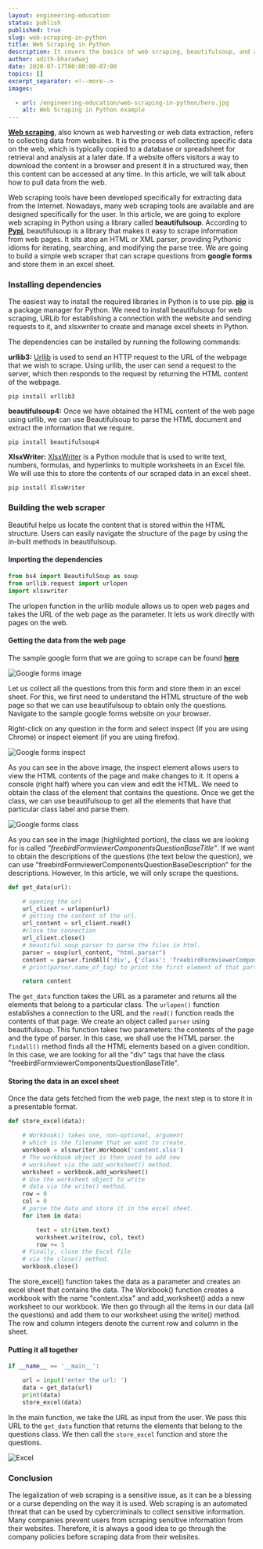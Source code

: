 ```yaml
---
layout: engineering-education
status: publish
published: true
slug: web-scraping-in-python
title: Web Scraping in Python
description: It covers the basics of web scraping, beautifulsoup, and a hands-on example on scraping google forms.
author: adith-bharadwaj
date: 2020-07-17T00:00:00-07:00
topics: []
excerpt_separator: <!--more-->
images:

  - url: /engineering-education/web-scraping-in-python/hero.jpg
    alt: Web Scraping in Python example
---
```

[**Web scraping**](https://en.wikipedia.org/wiki/Web_scraping), also known as web harvesting or web data extraction, refers to collecting data from websites. It is the process of collecting specific data on the web, which is typically copied to a database or spreadsheet for retrieval and analysis at a later date. If a website offers visitors a way to download the content in a browser and present it in a structured way, then this content can be accessed at any time. In this article, we will talk about how to pull data from the web.
<!--more-->

Web scraping tools have been developed specifically for extracting data from the Internet. Nowadays, many web scraping tools are available and are designed specifically for the user. In this article, we are going to explore web scraping in Python using a library called **beautifulsoup**. According to [**Pypi**](https://pypi.org/project/beautifulsoup4/),  beautifulsoup is a library that makes it easy to scrape information from web pages. It sits atop an HTML or XML parser, providing Pythonic idioms for iterating, searching, and modifying the parse tree. We are going to build a simple web scraper that can scrape questions from **google forms** and store them in an excel sheet.

### Installing dependencies
The easiest way to install the required libraries in Python is to use pip. [**pip**](https://pip.pypa.io/en/stable/) is a package manager for Python. We need to install beautifulsoup for web scraping, URLib for establishing a connection with the website and sending requests to it, and xlsxwriter to create and manage excel sheets in Python.

The dependencies can be installed by running the following commands:

**urllib3:**
[Urllib](https://docs.python.org/3/library/urllib.html) is used to send an HTTP request to the URL of the webpage that we wish to scrape. Using urllib, the user can send a request to the server, which then responds to the request by returning the HTML content of the webpage.

```
pip install urllib3
```

**beautifulsoup4:**
Once we have obtained the HTML content of the web page using urllib, we can use Beautifulsoup to parse the HTML document and extract the information that we require.

```
pip install beautifulsoup4
```

**XlsxWriter:**
[XlsxWriter](https://xlsxwriter.readthedocs.io/) is a Python module that is used to write text, numbers, formulas, and hyperlinks to multiple worksheets in an Excel file. We will use this to store the contents of our scraped data in an excel sheet.

```
pip install XlsxWriter
```

### Building the web scraper
Beautiful helps us locate the content that is stored within the HTML structure. Users can easily navigate the structure of the page by using the in-built methods in beautifulsoup.

#### Importing the dependencies

```python
from bs4 import BeautifulSoup as soup
from urllib.request import urlopen
import xlsxwriter  
```

The urlopen function in the urllib module allows us to open web pages and takes the URL of the web page as the parameter. It lets us work directly with pages on the web.

#### Getting the data from the web page
The sample google form that we are going to scrape can be found [**here**](https://docs.google.com/forms/d/e/1FAIpQLSeI8_vYyaJgM7SJM4Y9AWfLq-tglWZh6yt7bEXEOJr_L-hV1A/viewform?formkey=dGx0b1ZrTnoyZDgtYXItMWVBdVlQQWc6MQ)

![Google forms image](/engineering-education/web-scraping-in-python/google-forms.png)

Let us collect all the questions from this form and store them in an excel sheet. For this, we first need to understand the HTML structure of the web page so that we can use beautifulsoup to obtain only the questions. Navigate to the sample google forms website on your browser.

Right-click on any question in the form and select inspect (If you are using Chrome) or inspect element (if you are using firefox).

![Google forms inspect](/engineering-education/web-scraping-in-python/google-forms-inspect.png)

As you can see in the above image, the inspect element allows users to view the HTML contents of the page and make changes to it. It opens a console (right half) where you can view and edit the HTML. We need to obtain the class of the element that contains the questions. Once we get the class, we can use beautifulsoup to get all the elements that have that particular class label and parse them.

![Google forms class](/engineering-education/web-scraping-in-python/google-forms-class.png)

As you can see in the image (highlighted portion), the class we are looking for is called *"freebirdFormviewerComponentsQuestionBaseTitle"*. If we want to obtain the descriptions of the questions (the text below the question), we can use "freebirdFormviewerComponentsQuestionBaseDescription" for the descriptions. However, In this article, we will only scrape the questions.

```python
def get_data(url):

	# opening the url
	url_client = urlopen(url)
	# getting the content of the url.
	url_content = url_client.read()
	#close the connection
	url_client.close()
	# beautiful soup parser to parse the files in html.
	parser = soup(url_content, "html.parser")
	content = parser.findAll('div', {'class': 'freebirdFormviewerComponentsQuestionBaseTitle'})
	# print(parser.name_of_tag) to print the first element of that particular tag.

	return content
```

The `get_data` function takes the URL as a parameter and returns all the elements that belong to a particular class. The `urlopen()` function establishes a connection to the URL and the `read()` function reads the contents of that page. We create an object called `parser` using beautifulsoup. This function takes two parameters: the contents of the page and the type of parser. In this case, we shall use the HTML parser. the `findall()` method finds all the HTML elements based on a given condition. In this case, we are looking for all the "div" tags that have the class "freebirdFormviewerComponentsQuestionBaseTitle".

#### Storing the data in an excel sheet
Once the data gets fetched from the web page, the next step is to store it in a presentable format.

```python
def store_excel(data):

	# Workbook() takes one, non-optional, argument  
	# which is the filename that we want to create.
	workbook = xlsxwriter.Workbook('content.xlsx')   
	# The workbook object is then used to add new  
	# worksheet via the add_worksheet() method.
	worksheet = workbook.add_worksheet()   
	# Use the worksheet object to write
	# data via the write() method.
	row = 0
	col = 0
	# parse the data and store it in the excel sheet.
	for item in data:

		text = str(item.text)
		worksheet.write(row, col, text)
		row += 1
	# Finally, close the Excel file
	# via the close() method.
	workbook.close()
```

The store_excel() function takes the data as a parameter and creates an excel sheet that contains the data. The Workbook() function creates a workbook with the name "content.xlsx" and add_worksheet() adds a new worksheet to our workbook. We then go through all the items in our data (all the questions) and add them to our worksheet using the write() method. The row and column integers denote the current row and column in the sheet.

#### Putting it all together

```python
if __name__ == '__main__':

	url = input('enter the url: ')
	data = get_data(url)
	print(data)
	store_excel(data)

```

In the main function, we take the URL as input from the user. We pass this URL to the `get_data` function that returns the elements that belong to the questions class. We then call the `store_excel` function and store the questions.

![Excel](/engineering-education/web-scraping-in-python/excel.png)

### Conclusion
The legalization of web scraping is a sensitive issue, as it can be a blessing or a curse depending on the way it is used. Web scraping is an automated threat that can be used by cybercriminals to collect sensitive information. Many companies prevent users from scraping sensitive information from their websites. Therefore, it is always a good idea to go through the company policies before scraping data from their websites.
